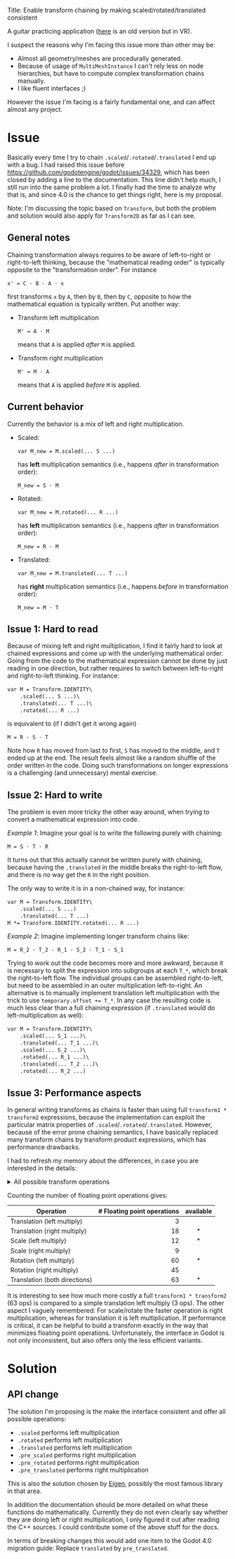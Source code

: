 Title: Enable transform chaining by making scaled/rotated/translated consistent

A guitar practicing application ([here](https://www.youtube.com/watch?v=odWXE5Dv9HQ) is an old version but in VR).

I suspect the reasons why I'm facing this issue more than other may be:
- Almost all geometry/meshes are procedurally generated.
- Because of usage of `MultiMeshInstance` I can't rely less on node hierarchies, but have to compute complex transformation chains manually.
- I like fluent interfaces ;)

However the issue I'm facing is a fairly fundamental one, and can affect almost any project.

# Issue

Basically every time I try to chain `.scaled`/`.rotated`/`.translated` I end up with a bug.
I had raised this issue before https://github.com/godotengine/godot/issues/34329, which has
been closed by adding a line to the documentation. This line didn't help much, I still run into
the same problem a lot. I finally had the time to analyze why that is, and since 4.0
is the chance to get things right, here is my proposal.

Note: I'm discussing the topic based on `Transform`, but both the problem and solution would also
apply for `Transform2D` as far as I can see.

## General notes

Chaining transformation always requires to be aware of left-to-right or right-to-left thinking,
because the "mathematical reading order" is typically opposite to the "transformation order".
For instance
```
x' = C · B · A · x
```
first transforms `x` by `A`, then by `B`, then by `C`, opposite to how the mathematical equation is typically written.
Put another way:

- Transform left multiplication
  ```
  M' = A · M
  ```
  means that `A` is applied _after_ `M` is applied.

- Transform right multiplication
  ```
  M' = M · A
  ```
  means that `A` is applied _before_ `M` is applied.

## Current behavior

Currently the behavior is a mix of left and right multiplication.

- Scaled:
  ```
  var M_new = M.scaled(... S ...)
  ```
  has **left** multiplication semantics (i.e., happens _after_ in transformation order):
  ```
  M_new = S · M
  ```

- Rotated:
  ```
  var M_new = M.rotated(... R ...)
  ```
  has **left** multiplication semantics (i.e., happens _after_ in transformation order):
  ```
  M_new = R · M
  ```

- Translated:
  ```
  var M_new = M.translated(... T ...)
  ```
  has **right** multiplication semantics (i.e., happens _before_ in transformation order):
  ```
  M_new = M · T
  ```

## Issue 1: Hard to read

Because of mixing left and right multiplication, I find it fairly hard to look at chained
expressions and come up with the underlying mathematical order. Going from the code to the
mathematical expression cannot be done by just reading in one direction, but rather requires to
switch between left-to-right and right-to-left thinking. For instance:

```gdscript
var M = Transform.IDENTITY\
    .scaled(... S ...)\
    .translated(... T ...)\
    .rotated(... R ...)
```
is equivalent to (if I didn't get it wrong again)
```
M = R · S · T
```
Note how `R` has moved from last to first, `S` has moved to the middle, and `T` ended up at the end.
The result feels almost like a random shuffle of the order written in the code.
Doing such transformations on longer expressions is a challenging (and unnecessary) mental exercise.

## Issue 2: Hard to write

The problem is even more tricky the other way around, when trying to convert a mathematical expression into code.

_Example 1_: Imagine your goal is to write the following purely with chaining:
```
M = S · T · R
```
It turns out that this actually cannot be written purely with chaining, because having the `.translated`
in the middle breaks the right-to-left flow, and there is no way get the `R` in the right position.

The only way to write it is in a non-chained way, for instance:
```gdscript
var M = Transform.IDENTITY\
    .scaled(... S ...)
    .translated(... T ...)
M *= Transform.IDENTITY.rotated(... R ...)
```

_Example 2_: Imagine implementing longer transform chains like:
```
M = R_2 · T_2 · R_1 · S_2 · T_1 · S_1
```
Trying to work out the code becomes more and more awkward, because it is necessary
to split the expression into subgroups at each `T_*`, which break the right-to-left
flow. The individual groups can be assembled right-to-left, but need to be assembled
in an outer multiplication left-to-right. An alternative is to manually implement
translation left multiplication with the trick to use `temporary.offset += T_*`.
In any case the resulting code is much less clear than a full chaining expression (if `.translated` would do left-multiplication as well):
```gdscript
var M = Transform.IDENTITY\
    .scaled(... S_1 ...)\
    .translated(... T_1 ...)\
    .scaled(... S_2 ...)\
    .rotated(... R_1 ...)\
    .translated(... T_2 ...)\
    .rotated(... R_2 ...)
```

## Issue 3: Performance aspects

In general writing transforms as chains is faster than using full `transform1 * transform2` expressions,
because the implementation can exploit the particular matrix properties of `.scaled`/`.rotated`/`.translated`.
However, because of the error prone chaining semantics, I have basically replaced many transform chains
by transform product expressions, which has performance drawbacks.

I had to refresh my memory about the differences, in case you are interested in the details:

<details>
<summary>All possible transform operations</summary>

## Translation

**Left multiply**

![](formulas/Translation_lm.png)

**Right multiply**

![](formulas/Translation_rm.png)


## Scale

**Left multiply**

![](formulas/Scale_lm.png)

**Right multiply**

![](formulas/Scale_rm.png)


## Rotation

**Left multiply**

![](formulas/Rotation_lm.png)

**Right multiply**

![](formulas/Rotation_rm.png)


## Generic transform

**Left multiply (rhs only)**

![](formulas/Transform_lm.png)

**Right multiply (rhs only)**

![](formulas/Transform_rm.png)

</details>

Counting the number of floating point operations gives:

| Operation                     | # Floating point operations | available |
|-------------------------------|----------------------------:|:---------:|
| Translation (left multiply)   |                           3 |           |
| Translation (right multiply)  |                          18 |     *     |
| Scale (left multiply)         |                          12 |     *     |
| Scale (right multiply)        |                           9 |           |
| Rotation (left multiply)      |                          60 |     *     |
| Rotation (right multiply)     |                          45 |           |
| Translation (both directions) |                          63 |     *     |

It is interesting to see how much more costly a full `transform1 * transform2` (63 ops)
is compared to a simple translation left multiply (3 ops).
The other aspect I vaguely remembered: For scale/rotate the faster operation is
right multiplication, whereas for translation it is left multiplication.
If performance is critical, it can be helpful to build a transform exactly in the
way that minimizes floating point operations. Unfortunately, the interface in Godot
is not only inconsistent, but also offers only the less efficient variants.

# Solution

## API change

The solution I'm proposing is the make the interface consistent and offer all possible operations:

- `.scaled` performs left multiplication
- `.rotated` performs left multiplication
- `.translated` performs left multiplication
- `.pre_scaled` performs right multiplication
- `.pre_rotated` performs right multiplication
- `.pre_translated` performs right multiplication

This is also the solution chosen by [Eigen](https://eigen.tuxfamily.org/dox/group__TutorialGeometry.html),
possibly the most famous library in that area.

In addition the documentation should be more detailed on what these functions do mathematically.
Currently they do not even clearly say whether they are doing left or right multiplication,
I only figured it out after reading the C++ sources.
I could contribute some of the above stuff for the docs.

In terms of breaking changes this would add one item to the Godot 4.0 migration guide: Replace `translated` by `pre_translated`.
